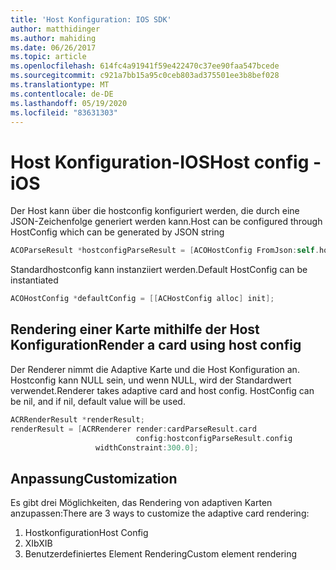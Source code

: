 ```yaml
---
title: 'Host Konfiguration: IOS SDK'
author: matthidinger
ms.author: mahiding
ms.date: 06/26/2017
ms.topic: article
ms.openlocfilehash: 614fc4a91941f59e422470c37ee90faa547bcede
ms.sourcegitcommit: c921a7bb15a95c0ceb803ad375501ee3b8bef028
ms.translationtype: MT
ms.contentlocale: de-DE
ms.lasthandoff: 05/19/2020
ms.locfileid: "83631303"
---
```

# <a name="host-config---ios"></a><span data-ttu-id="0270a-102">Host Konfiguration-IOS</span><span class="sxs-lookup"><span data-stu-id="0270a-102">Host config - iOS</span></span>

<span data-ttu-id="0270a-103">Der Host kann über die hostconfig konfiguriert werden, die durch eine JSON-Zeichenfolge generiert werden kann.</span><span class="sxs-lookup"><span data-stu-id="0270a-103">Host can be configured through HostConfig which can be generated by JSON string</span></span>

```objective-c
ACOParseResult *hostconfigParseResult = [ACOHostConfig FromJson:self.hostconfig];
```

<span data-ttu-id="0270a-104">Standardhostconfig kann instanziiert werden.</span><span class="sxs-lookup"><span data-stu-id="0270a-104">Default HostConfig can be instantiated</span></span>

```objective-c
ACOHostConfig *defaultConfig = [[ACHostConfig alloc] init];
```

## <a name="render-a-card-using-host-config"></a><span data-ttu-id="0270a-105">Rendering einer Karte mithilfe der Host Konfiguration</span><span class="sxs-lookup"><span data-stu-id="0270a-105">Render a card using host config</span></span>

<span data-ttu-id="0270a-106">Der Renderer nimmt die Adaptive Karte und die Host Konfiguration an. Hostconfig kann NULL sein, und wenn NULL, wird der Standardwert verwendet.</span><span class="sxs-lookup"><span data-stu-id="0270a-106">Renderer takes adaptive card and host config. HostConfig can be nil, and if nil, default value will be used.</span></span>

```objective-c
ACRRenderResult *renderResult;
renderResult = [ACRRenderer render:cardParseResult.card
                            config:hostconfigParseResult.config
                   widthConstraint:300.0];
```

## <a name="customization"></a><span data-ttu-id="0270a-107">Anpassung</span><span class="sxs-lookup"><span data-stu-id="0270a-107">Customization</span></span>

<span data-ttu-id="0270a-108">Es gibt drei Möglichkeiten, das Rendering von adaptiven Karten anzupassen:</span><span class="sxs-lookup"><span data-stu-id="0270a-108">There are 3 ways to customize the adaptive card rendering:</span></span>

1. <span data-ttu-id="0270a-109">Hostkonfiguration</span><span class="sxs-lookup"><span data-stu-id="0270a-109">Host Config</span></span>
2. <span data-ttu-id="0270a-110">XIb</span><span class="sxs-lookup"><span data-stu-id="0270a-110">XIB</span></span>
3. <span data-ttu-id="0270a-111">Benutzerdefiniertes Element Rendering</span><span class="sxs-lookup"><span data-stu-id="0270a-111">Custom element rendering</span></span>
